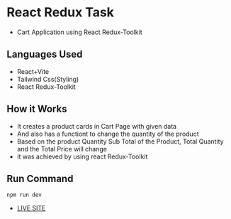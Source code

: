 # React Redux Task
- Cart Application using React Redux-Toolkit

## Languages Used
- React+Vite
- Tailwind Css(Styling)
- React Redux-Toolkit

## How it Works
- It creates a product cards in Cart Page with given data
- And also has a functiont to change the quantity of the product 
- Based on the product Quantity Sub Total of the Product, Total Quantity and the Total Price will change 
- it was achieved by using react Redux-Toolkit

## Run Command
`npm run dev`

- [LIVE SITE](https://cart-redux-8161.netlify.app/)

